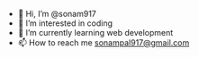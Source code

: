 - 👋 Hi, I’m @sonam917
- 👀 I’m interested in coding
- 🌱 I’m currently learning web development
- 📫 How to reach me sonampal917@gmail.com

<!---
sonam917/sonam917 is a ✨ special ✨ repository because its `README.md` (this file) appears on your GitHub profile.
You can click the Preview link to take a look at your changes.
--->

